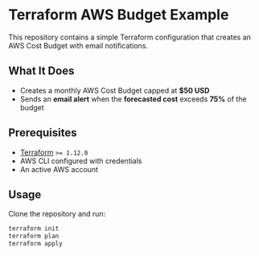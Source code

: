 # Terraform AWS Budget Example

This repository contains a simple Terraform configuration that creates an AWS Cost Budget with email notifications.  


## What It Does
- Creates a monthly AWS Cost Budget capped at **$50 USD**
- Sends an **email alert** when the **forecasted cost** exceeds **75%** of the budget


## Prerequisites
- [Terraform](https://developer.hashicorp.com/terraform/downloads) `>= 1.12.0`
- AWS CLI configured with credentials  
- An active AWS account


## Usage
Clone the repository and run:
```bash
terraform init
terraform plan
terraform apply
